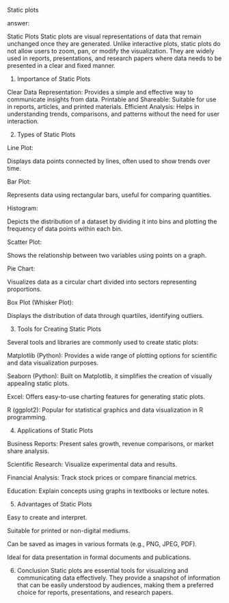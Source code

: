 Static plots

answer:

Static Plots
Static plots are visual representations of data that remain unchanged once they are generated. Unlike interactive plots, static plots do not allow users to zoom, pan, or modify the visualization. They are widely used in reports, presentations, and research papers where data needs to be presented in a clear and fixed manner.

1. Importance of Static Plots

Clear Data Representation: Provides a simple and effective way to communicate insights from data.
Printable and Shareable: Suitable for use in reports, articles, and printed materials.
Efficient Analysis: Helps in understanding trends, comparisons, and patterns without the need for user interaction.

2. Types of Static Plots

Line Plot:

Displays data points connected by lines, often used to show trends over time.

Bar Plot:

Represents data using rectangular bars, useful for comparing quantities.

Histogram:

Depicts the distribution of a dataset by dividing it into bins and plotting the frequency of data points within each bin.

Scatter Plot:

Shows the relationship between two variables using points on a graph.

Pie Chart:

Visualizes data as a circular chart divided into sectors representing proportions.

Box Plot (Whisker Plot):

Displays the distribution of data through quartiles, identifying outliers.

3. Tools for Creating Static Plots

Several tools and libraries are commonly used to create static plots:

Matplotlib (Python): Provides a wide range of plotting options for scientific and data visualization purposes.

Seaborn (Python): Built on Matplotlib, it simplifies the creation of visually appealing static plots.

Excel: Offers easy-to-use charting features for generating static plots.

R (ggplot2): Popular for statistical graphics and data visualization in R programming.

4. Applications of Static Plots

Business Reports: Present sales growth, revenue comparisons, or market share analysis.

Scientific Research: Visualize experimental data and results.

Financial Analysis: Track stock prices or compare financial metrics.

Education: Explain concepts using graphs in textbooks or lecture notes.

5. Advantages of Static Plots

Easy to create and interpret.

Suitable for printed or non-digital mediums.

Can be saved as images in various formats (e.g., PNG, JPEG, PDF).

Ideal for data presentation in formal documents and publications.

6. Conclusion
Static plots are essential tools for visualizing and communicating data effectively. They provide a snapshot of information that can be easily understood by audiences, making them a preferred choice for reports, presentations, and research papers.